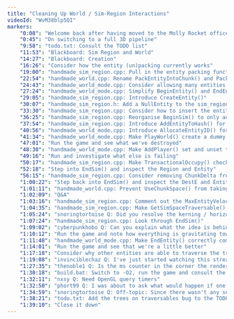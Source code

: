 ```yaml
---
title: "Cleaning Up World / Sim-Region Interactions"
videoId: "WvM38blp5QI"
markers:
    "0:08": "Welcome back after having moved to the Molly Rocket offices"
    "0:45": "On switching to a full 3D pipeline"
    "9:58": "todo.txt: Consult the TODO list"
    "11:53": "Blackboard: Sim Region and World"
    "14:27": "Blackboard: Creation"
    "16:26": "Consider how the entity (un)packing currently works"
    "19:00": "handmade_sim_region.cpp: Pull in the entity packing functionality from handmade_world.cpp"
    "22:54": "handmade_world.cpp: Rename PackEntityIntoChunk() and PackEntityIntoWorld() to overloaded UseChunkSpace() functions"
    "24:43": "handmade_world_mode.cpp: Consider allowing many entities to be stuffed into a sim region"
    "27:24": "handmade_world_mode.cpp: Simplify BeginEntity() and EndEntity()"
    "29:05": "handmade_sim_region.cpp: Introduce CreateEntity()"
    "30:07": "handmade_sim_region.h: Add a NullEntity to the sim_region struct for CreateEntity() to use if we've hit the MaxEntityCount"
    "33:30": "handmade_sim_region.cpp: Consider how to insert the entity into the hash table"
    "36:25": "handmade_sim_region.cpp: Reorganise BeginSim() to only add an entity if there's room for it"
    "37:54": "handmade_sim_region.cpp: Introduce AddEntityToHash() for CreateEntity() to call"
    "40:56": "handmade_world_mode.cpp: Introduce AllocateEntityID() for BeginEntity() to call"
    "41:34": "handmade_world_mode.cpp: Make PlayWorld() create a dummy sim region for BeginSim() and EndSim() to use"
    "47:01": "Run the game and see what we've destroyed"
    "48:30": "handmade_world_mode.cpp: Make AddPlayer() set and unset the creation region"
    "49:16": "Run and investigate what else is failing"
    "50:17": "handmade_sim_region.cpp: Make TransactionalOccupy() check that we have a desired traversable_reference"
    "52:18": "Step into EndSim() and inspect the Region and Entity"
    "56:15": "handmade_sim_region.cpp: Consider removing ChunkDelta from EndSim()"
    "1:00:22": "Step back into EndSim() and inspect the DestE and Entity"
    "1:01:11": "handmade_world.cpp: Prevent UseChunkSpace() from taking a sim_region"
    "1:02:09": "Q&A"
    "1:03:16": "handmade_sim_region.cpp: Comment out the MaxEntityVelocity assertion in MoveEntity(), run the game and continue investigating"
    "1:04:35": "handmade_sim_region.cpp: Make GetSimSpaceTraversable() only operate if it has an Entity, run the game and see the cool"
    "1:05:24": "snoringtortoise Q: Did you resolve the kerning / horizontal advance for kanji characters? I found when implementing it myself on OSX (at the font table level) that Arial doesn't actually have kanji in it. It seems Windows (and Mac - the higher level APIs like CoreText) load multiple font files for you if it detects that you are trying to load a codepoint that is outside the range of a particular font file"
    "1:07:24": "handmade_sim_region.cpp: Look through EndSim()"
    "1:09:02": "cyberpunkhobo Q: Can you explain what the idea is behind using a zero-sized sim region bounds?"
    "1:10:12": "Run the game and note how everything is gravitating towards that lower-left area"
    "1:11:48": "handmade_world_mode.cpp: Make EndEntity() correctly compute the Entity->P"
    "1:14:01": "Run the game and see that we're a little better"
    "1:17:18": "Consider why other entities are able to traverse the trees, while we aren't"
    "1:19:08": "invinciblechaz Q: I've just started watching this stream. How often have you needed to refactor major parts of your code?"
    "1:27:35": "thenoble1 Q: Is the ms counter in the corner the render time for the frame?"
    "1:30:18": "build.bat: Switch to -O2, run the game and consult the profiler"
    "1:32:11": "nxsy Q: Need OpenGL query timers"
    "1:32:50": "phort99 Q: I was about to ask what would happen if one of those snakey guys got themselves stuck in a corner, but I see one already did"
    "1:34:59": "snoringtortoise Q: Off-topic: Since there wasn't any sound in the pre-stream, are there any sneak peaks regarding HandmadeCon you can give us?"
    "1:38:21": "todo.txt: Add the trees on traversables bug to the TODO list"
    "1:39:10": "Close it down"
---
```

